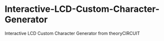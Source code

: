 # Interactive-LCD-Custom-Character-Generator
Interactive LCD Custom Character Generator from theoryCIRCUIT
